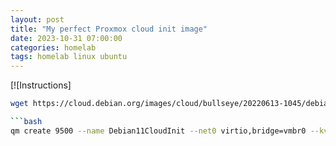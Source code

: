 ```yaml
---
layout: post
title: "My perfect Proxmox cloud init image"
date: 2023-10-31 07:00:00
categories: homelab
tags: homelab linux ubuntu
---
```


[![Instructions]

```bash
wget https://cloud.debian.org/images/cloud/bullseye/20220613-1045/debian-11-genericcloud-amd64-20220613-1045.qcow2

```bash
qm create 9500 --name Debian11CloudInit --net0 virtio,bridge=vmbr0 --kvm 0

